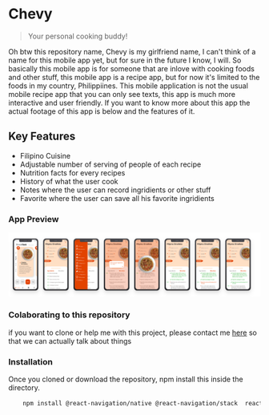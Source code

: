 # Chevy
> Your personal cooking buddy!

Oh btw this repository name, Chevy is my girlfriend name, I can't think of a name for this mobile app yet, but for sure in the future I know, I will. So basically this mobile app is for someone that are inlove with cooking foods and other stuff, this mobile app is a recipe app, but for now it's limited to the foods in my country, Philippiines. This mobile application is not the usual mobile recipe app that you can only see texts, this app is much more interactive and user friendly. If you want to  know more about this app the actual footage of this app is below and the features of it. 

## Key Features
- Filipino Cuisine 
- Adjustable number of serving of people of each recipe 
- Nutrition facts for every recipes
- History of what the user cook
- Notes where the user can record ingridients or other stuff
- Favorite where the user can save all his favorite ingridients

### App Preview
![](git_image/cuisine_ui.png)
### Colaborating to this repository
if you want to clone or help me with this project, please contact me [here](https://www.facebook.com/ecovillaraza3/) so that we can actually talk about things

### Installation
Once you cloned or download the repository, npm install this inside the directory.
```sh
    npm install @react-navigation/native @react-navigation/stack  react-native-reanimated react-native-gesture-handler react-native-screens react-native-safe-area-context @react-native-community/masked-view @react-navigation/bottom-tabs expo-sqlite expo-font moment
```
